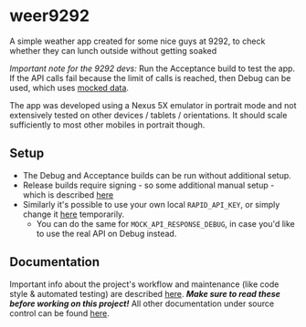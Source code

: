 # weer9292
A simple weather app created for some nice guys at 9292, to check whether they can lunch outside without getting soaked

*Important note for the 9292 devs:*
Run the Acceptance build to test the app.
If the API calls fail because the limit of calls is reached, then Debug can be used, which uses [mocked data](app/src/main/java/nl/tcilegnar/weer9292/network/model/Mocks.kt).

The app was developed using a Nexus 5X emulator in portrait mode and not extensively tested on other devices / tablets / orientations.
It should scale sufficiently to most other mobiles in portrait though.



## Setup
- The Debug and Acceptance builds can be run without additional setup.
- Release builds require signing - so some additional manual setup - which is described [here](./docs/Signing.md)
- Similarly it's possible to use your own local `RAPID_API_KEY`, or simply change it [here](gradle.properties) temporarily.
    - You can do the same for `MOCK_API_RESPONSE_DEBUG`, in case you'd like to use the real API on Debug instead.



## Documentation
Important info about the project's workflow and maintenance (like code style & automated testing) are described
[here](./docs/Workflow_And_Maintenance.md). ***Make sure to read these before working on this project!***
All other documentation under source control can be found [here](./docs).
